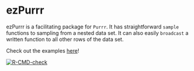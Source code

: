 # ezPurrr
ezPurrr is a facilitating package for `Purrr`. It has straightforward `sample` functions to sampling from a nested data set. It can also easily `broadcast` a written function to all other rows of the data set. 

Check out the examples [here](https://wanjiag.github.io/ezPurrr/articles/using-ezPurrr.html)!

<!-- badges: start -->
[![R-CMD-check](https://github.com/wanjiag/ezPurrr/workflows/R-CMD-check/badge.svg)](https://github.com/wanjiag/ezPurrr/actions)
<!-- badges: end -->
